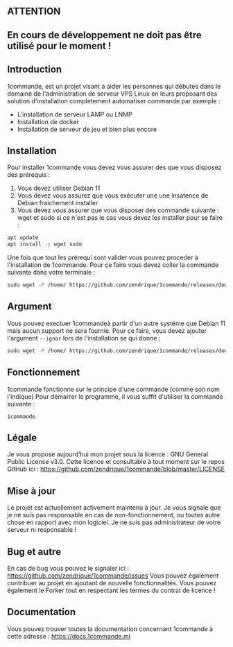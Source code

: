 
## ATTENTION
## En cours de développement ne doit pas être utilisé pour le moment !

## Introduction

1commande, est un projet visant à aider les personnes qui débutes dans le domaine de l'administration de serveur VPS Linux en leurs proposant des solution d'installation completement automatiser commande par exemple :
* L'installation de serveur LAMP ou LNMP
* Installation de docker
* Installation de serveur de jeu et bien plus encore

## Installation

Pour installer 1commande vous devez vous assurer des que vous disposez des prérequis :
1. Vous devez utiliser Debian 11
2. Vous devez vous assurez que vous exécuter une une insatence de Debian fraichement installer
3. Vous devez vous assurer que vous disposer des commande suivante : wget et sudo si ce n'est pas le cas vous devez les installer pour se faire :
```bash
apt update
apt install -y wget sudo
```
Une fois que tout les prérequi sont valider vous pouvez proceder à l'installation de 1commande.
Pour çe faire vous devez coller la commande suivante dans votre terminale :
```bash
sudo wget -P /home/ https://github.com/zendrique/1commande/releases/download/v0.0.1/boot-1commande.sh && bash /home/boot-1commande.sh
```

## Argument
Vous pouvez exectuer 1commandeà partir d'un autre systéme que Debian 11 mais aucun support ne sera fournie.
Pour ce faire, vous devez ajouter l'argument ```--ignor``` lors de l'installation se qui donne :
```bash
sudo wget -P /home/ https://github.com/zendrique/1commande/releases/download/v0.0.1/boot-1commande.sh && bash /home/boot-1commande.sh --ignor
```

## Fonctionnement

1commande fonctionne sur le principe d'une commande (comme son nom l'indique)
Pour démarrer le programme, il vous suffit d'utiliser la commande suivante :
```
1commande
```

## Légale

Je vous propose aujourd’hui mon projet sous la licence : GNU General Public License v3.0.
Cette licence et consultable à tout moment sur le repos GitHub ici : https://github.com/zendrique/1commande/blob/master/LICENSE

## Mise à jour

Le projet est actuellement activement maintenu à jour.
Je vous signale que je ne suis pas responsable en cas de non-fonctionnement, ou toutes autre chose en rapport avec mon logiciel. Je ne suis pas administrateur de votre serveur ni responsable !

## Bug et autre

En cas de bug vous pouvez le signaler ici : https://github.com/zendrique/1commande/issues
Vous pouvez également contribuer au projet en ajoutant de nouvelle fonctionnalités.
Vous pouvez également le Forker tout en respectant les termes du contrat de licence !

## Documentation

Vous pouvez trouver toutes la documentation concernant 1commande à cette adresse : https://docs.1commande.ml